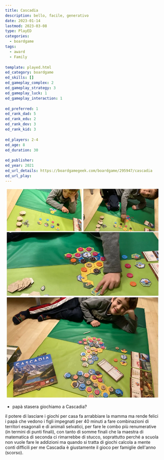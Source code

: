 ```yaml
---
title: Cascadia
description: bello, facile, generativo
date: 2023-01-14
lastmod: 2023-03-08
type: PlayED
categories:
  - boardgame
tags:
  - award
  - Family

template: played.html
ed_category: boardgame
ed_skills: []
ed_gameplay_complex: 2
ed_gameplay_strategy: 3
ed_gameplay_luck: 1
ed_gameplay_interaction: 1

ed_preferred: 1
ed_rank_dad: 5
ed_rank_edu: 2
ed_rank_dev: 3
ed_rank_kid: 3

ed_players: 2-4
ed_age: 8
ed_duration: 30

ed_publisher: 
ed_year: 2021
ed_url_details: https://boardgamegeek.com/boardgame/295947/cascadia
ed_url_play: 
---
```


![](../../assets/img/played/boardgame/cascadia.webp)

- papà stasera giochiamo a Cascadia?

il potere di lasciare i giochi per casa fa arrabbiare la mamma ma rende felici i papà che vedono i figli impegnati per 40 minuti a fare combinazioni di territori esagonali e di animali selvatici, per fare le combo più renumerative (in termini di punti finali), con tanto di somme finali che la maestra di matematica di seconda ci rimarrebbe di stucco, soprattutto perché a scuola non vuole fare le addizioni ma quando si tratta di giochi calcola a mente conti difficili per me
Cascadia è giustamente il gioco per famiglie dell'anno (scorso).

